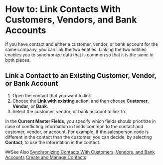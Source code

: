 <properties
                pageTitle="Linking Contacts With Customers, Vendors, and Bank Accounts | Project “Madeira”" 
                description="Describes how to link contacts with customers, vendors, and bank accounts in Project “Madeira”" 
                services="project-madeira" 
                documentationCenter=""
                authors="jswymer"
/>
<tags
    ms.service="project-madeira"
    ms.topic="article"
    ms.devlang="na"
    ms.topic="article"
    ms.tgt_pltfrm="na"
    ms.workload="Madeira"
    ms.date="05/12/2016"
    ms.author="jswymer" />

# How to: Link Contacts With Customers, Vendors, and Bank Accounts
If you have contact and either a customer, vendor, or bank account for the same company, you can link the two entities. Linking the two entities enables you to synchronize data that is common so that it is the same in both places.

## Link a Contact to an Existing Customer, Vendor, or Bank Account 
1. Open the contact that you want to link. 
2. Choose the **Link with existing** action, and then choose **Customer**, **Vendor**, or **Bank**.
3. Select the customer, vendor, or bank account to link to.
  
 In the **Current Master Fields**, you specify which fields should prioritize in case of conflicting information in fields common to the contact and customer, vendor, or account. For example, if the salesperson code is different in the contact than the customer, you can decide, by selecting **Contact**, to use the information in the contact. 


##See Also
[Synchronizing Contacts With Customers, Vendors, and Bank Accounts](marketing-synchronize-contacts-customers-vendors-bank-accounts.md)
[Create and Manage Contacts](marketing-contacts.md)  